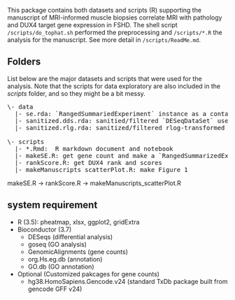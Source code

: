 This package contains both datasets and scripts (R) supporting the manuscript of MRI-informed muscle biopsies correlate MRI with pathology and DUX4 target gene expression in FSHD.  The shell script `/scripts/do_tophat.sh` performed the preprocessing and `/scripts/*.R` the analysis for the manuscript. See more detail in `/scripts/ReadMe.md`.

## Folders
List below are the major datasets and scripts that were used for the analysis. Note that the scripts for data exploratory are also included in the *scripts* folder, and so they might be a bit messy.

<pre>
\- data    
  |- se.rda: `RangedSummariedExperiment` instance as a container containing gene counts, gene annotation and metadata. Unfiltered.  
  |- sanitized.dds.rda: sanitied/filtered `DESeqDataSet` used for downstream analysis  
  |- sanitized.rlg.rda: sanitized/filtered rlog-transformed dataset used to visualize sample space    
  
\- scripts      
  |- *.Rmd:  R markdown document and notebook  
  |- makeSE.R: get gene count and make a `RangedSummarizedExperiment` instance  
  |- rankScore.R: get DUX4 rank and scores
  |- makeManuscripts_scatterPlot.R: make Figure 1
</pre>

makeSE.R -> rankScore.R -> makeManuscripts_scatterPlot.R

## system requirement
- R (3.5): pheatmap, xlsx, ggplot2, gridExtra
- Bioconductor (3.7)
  - DESeqs (differential analysis)
  - goseq (GO analysis)
  - GenomicAlignments (gene counts)
  - org.Hs.eg.db (annotation)
  - GO.db (GO annotation)
- Optional (Customized pakcages for gene counts)
  - hg38.HomoSapiens.Gencode.v24 (standard TxDb package built from gencode GFF v24)
